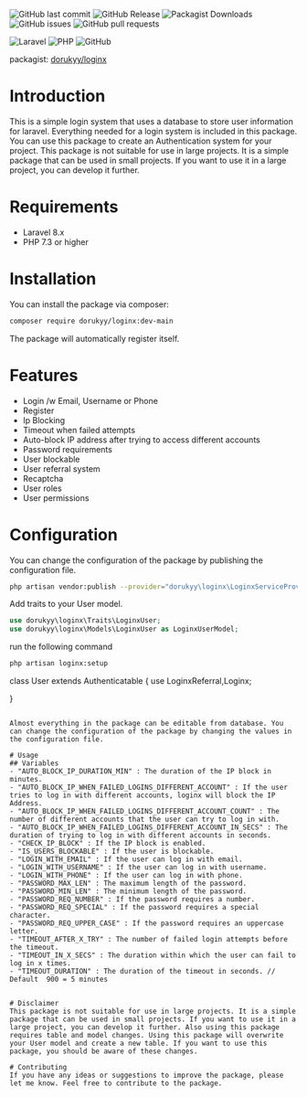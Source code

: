 
![GitHub last commit](https://img.shields.io/github/last-commit/dorukyy/loginx)
![GitHub Release](https://img.shields.io/github/v/release/dorukyy/loginx)
![Packagist Downloads](https://img.shields.io/packagist/dt/dorukyy/loginx)
![GitHub issues](https://img.shields.io/github/issues/dorukyy/loginx)
![GitHub pull requests](https://img.shields.io/github/issues-pr/dorukyy/loginx)

![Laravel](https://img.shields.io/badge/Laravel-8.x-orange)
![PHP](https://img.shields.io/badge/PHP-7.3%2B-blue)
![GitHub](https://img.shields.io/github/license/dorukyy/loginx)

packagist: [dorukyy/loginx](https://packagist.org/packages/dorukyy/loginx)

# Introduction
This is a simple login system that uses a database to store user information for laravel. Everything needed for a login system is included in this package. You can use this package to create an Authentication system for your project. This package is not suitable for use in large projects. It is a simple package that can be used in small projects. If you want to use it in a large project, you can develop it further.

# Requirements
- Laravel 8.x
- PHP 7.3 or higher

# Installation
You can install the package via composer:

```bash
composer require dorukyy/loginx:dev-main
```

The package will automatically register itself.


# Features

- Login /w Email, Username or Phone
- Register
- Ip Blocking
- Timeout when failed attempts
- Auto-block IP address after trying to access different accounts
- Password requirements
- User blockable
- User referral system
- Recaptcha
- User roles
- User permissions

# Configuration
You can change the configuration of the package by publishing the configuration file.

```bash
php artisan vendor:publish --provider="dorukyy\loginx\LoginxServiceProvider"
```


Add traits to your User model.

```php
use dorukyy\loginx\Traits\LoginxUser;
use dorukyy\loginx\Models\LoginxUser as LoginxUserModel;
```

run the following command

```bash
php artisan loginx:setup
```

class User extends Authenticatable
{
    use LoginxReferral,Loginx;

}
```

Almost everything in the package can be editable from database. You can change the configuration of the package by changing the values in the configuration file.

# Usage
## Variables
- "AUTO_BLOCK_IP_DURATION_MIN" : The duration of the IP block in minutes.
- "AUTO_BLOCK_IP_WHEN_FAILED_LOGINS_DIFFERENT_ACCOUNT" : If the user tries to log in with different accounts, loginx will block the IP Address.
- "AUTO_BLOCK_IP_WHEN_FAILED_LOGINS_DIFFERENT_ACCOUNT_COUNT" : The number of different accounts that the user can try to log in with.
- "AUTO_BLOCK_IP_WHEN_FAILED_LOGINS_DIFFERENT_ACCOUNT_IN_SECS" : The duration of trying to log in with different accounts in seconds.
- "CHECK_IP_BLOCK" : If the IP block is enabled.
- "IS_USERS_BLOCKABLE" : If the user is blockable.
- "LOGIN_WITH_EMAIL" : If the user can log in with email.
- "LOGIN_WITH_USERNAME" : If the user can log in with username.
- "LOGIN_WITH_PHONE" : If the user can log in with phone.
- "PASSWORD_MAX_LEN" : The maximum length of the password.
- "PASSWORD_MIN_LEN" : The minimum length of the password.
- "PASSWORD_REQ_NUMBER" : If the password requires a number.
- "PASSWORD_REQ_SPECIAL" : If the password requires a special character.
- "PASSWORD_REQ_UPPER_CASE" : If the password requires an uppercase letter.
- "TIMEOUT_AFTER_X_TRY" : The number of failed login attempts before the timeout.
- "TIMEOUT_IN_X_SECS" : The duration within which the user can fail to log in x times.
- "TIMEOUT_DURATION" : The duration of the timeout in seconds. // Default  900 = 5 minutes


# Disclaimer
This package is not suitable for use in large projects. It is a simple package that can be used in small projects. If you want to use it in a large project, you can develop it further. Also using this package requires table and model changes. Using this package will overwrite your User model and create a new table. If you want to use this package, you should be aware of these changes.

# Contributing
If you have any ideas or suggestions to improve the package, please let me know. Feel free to contribute to the package.
